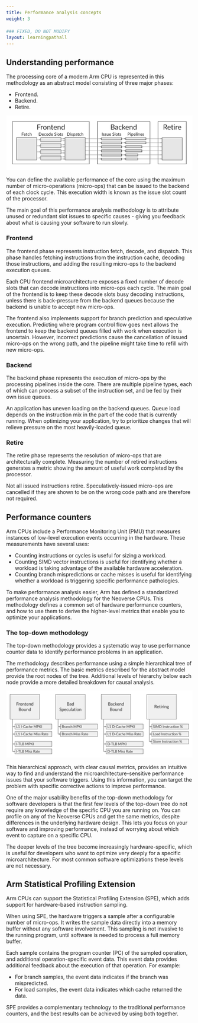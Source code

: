 ```yaml
---
title: Performance analysis concepts
weight: 3

### FIXED, DO NOT MODIFY
layout: learningpathall
---
```


## Understanding performance

The processing core of a modern Arm CPU is represented in this methodology as an abstract model consisting of three major phases:

* Frontend.
* Backend. 
* Retire.

![An abstract CPU block diagram](images/abstract-cpu-pipeline.svg)

You can define the available performance of the core using the maximum number of micro-operations (micro-ops) that can be issued to the backend of each clock
cycle. This execution width is known as the issue slot count of the processor.

The main goal of this performance analysis methodology is to attribute unused or redundant slot issues to specific causes - giving you feedback about what is causing your software to run slowly.

### Frontend

The frontend phase represents instruction fetch, decode, and dispatch. This phase handles fetching instructions from the instruction cache, decoding those instructions, and adding the resulting micro-ops to the backend execution queues.

Each CPU frontend microarchitecture exposes a fixed number of decode slots that can decode instructions into micro-ops each cycle. The main goal of the frontend is to keep these decode slots busy decoding instructions, unless there is back-pressure from the backend queues because the backend is unable
to accept new micro-ops.

The frontend also implements support for branch prediction and speculative execution. Predicting where program control flow goes next allows the frontend to keep the backend queues filled with work when execution is uncertain. However, incorrect predictions cause the cancellation of issued micro-ops on the wrong path, and the pipeline might take time to refill with new micro-ops.

### Backend

The backend phase represents the execution of micro-ops by the processing pipelines inside the core. There are multiple pipeline types, each of which can process a subset of the instruction set, and be fed by their own issue queues.

An application has uneven loading on the backend queues. Queue load depends on the instruction mix in the part of the code that is currently running. When optimizing your application, try to prioritize changes that will relieve pressure on the most heavily-loaded queue.

### Retire

The retire phase represents the resolution of micro-ops that are architecturally complete. Measuring the number of retired instructions generates a metric showing the amount of useful work completed by the processor.

Not all issued instructions retire. Speculatively-issued micro-ops are cancelled if they are shown to be on the wrong code path and are therefore not required.

## Performance counters

Arm CPUs include a Performance Monitoring Unit (PMU) that measures instances of low-level execution events occurring in the hardware. These measurements have several uses:

* Counting instructions or cycles is useful for sizing a workload.
* Counting SIMD vector instructions is useful for identifying whether a
  workload is taking advantage of the available hardware acceleration.
* Counting branch mispredictions or cache misses is useful for identifying
  whether a workload is triggering specific performance pathologies.

To make performance analysis easier, Arm has defined a standardized performance analysis methodology for the Neoverse CPUs. This methodology defines a common set of hardware performance counters, and how to use them to derive the higher-level metrics that enable you to optimize your applications.

### The top-down methodology

The top-down methodology provides a systematic way to use performance counter data to identify performance problems in an application.

The methodology describes performance using a simple hierarchical tree of performance metrics. The basic metrics described for the abstract model provide the root nodes of the tree. Additional levels of hierarchy below each node provide a more detailed breakdown for causal analysis.

![The major top-down metrics](images/topdown-tree.svg)

This hierarchical approach, with clear causal metrics, provides an intuitive way to find and understand the microarchitecture-sensitive performance issues that your software triggers. Using this information, you can target the problem with specific corrective actions to improve performance.

One of the major usability benefits of the top-down methodology for software developers is that the first few levels of the top-down tree do not require any knowledge of the specific CPU you are running on. You can profile on any of the Neoverse CPUs and get the same metrics, despite differences in the underlying hardware design. This lets you focus on your software and improving performance, instead of worrying about which event to capture on a specific
CPU.

The deeper levels of the tree become increasingly hardware-specific, which is useful for developers who want to optimize very deeply for a specific microarchitecture. For most common software optimizations these levels are not necessary.

## Arm Statistical Profiling Extension

Arm CPUs can support the Statistical Profiling Extension (SPE), which adds support for hardware-based instruction sampling.

When using SPE, the hardware triggers a sample after a configurable number of micro-ops. It writes the sample data directly into a memory buffer without any software involvement. This sampling is not invasive to the running program, until software is needed to process a full memory buffer.

Each sample contains the program counter (PC) of the sampled operation, and additional operation-specific event data. This event data provides additional feedback about the execution of that operation. For example:

* For branch samples, the event data indicates if the branch was mispredicted.
* For load samples, the event data indicates which cache returned the data.

SPE provides a complementary technology to the traditional performance counters, and the best results can be achieved by using both together.
